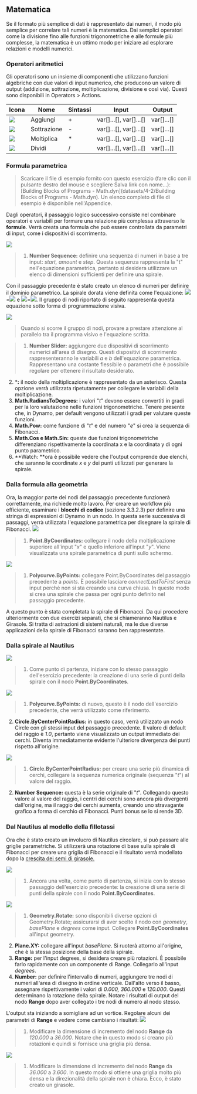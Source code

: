 

## Matematica

Se il formato più semplice di dati è rappresentato dai numeri, il modo più semplice per correlare tali numeri è la matematica. Dai semplici operatori come la divisione fino alle funzioni trigonometriche e alle formule più complesse, la matematica è un ottimo modo per iniziare ad esplorare relazioni e modelli numerici.

### Operatori aritmetici

Gli operatori sono un insieme di componenti che utilizzano funzioni algebriche con due valori di input numerico, che producono un valore di output (addizione, sottrazione, moltiplicazione, divisione e così via). Questi sono disponibili in Operators > Actions.

|Icona|Nome|Sintassi|Input|Output|
| -- | -- | -- | -- | -- |
|![](../images/icons/add-Large.jpg)|Aggiungi|+|var[]...[], var[]...[]|var[]...[]|
|![](../images/icons/sub-Large.jpg)|Sottrazione|-|var[]...[], var[]...[]|var[]...[]|
|![](../images/icons/mul-Large.jpg)|Moltiplica|*|var[]...[], var[]...[]|var[]...[]|
|![](../images/icons/div-Large.jpg)|Dividi|/|var[]...[], var[]...[]|var[]...[]|

### Formula parametrica

> Scaricare il file di esempio fornito con questo esercizio (fare clic con il pulsante destro del mouse e scegliere Salva link con nome...): [Building Blocks of Programs - Math.dyn](datasets/4-2/Building Blocks of Programs - Math.dyn). Un elenco completo di file di esempio è disponibile nell'Appendice.

Dagli operatori, il passaggio logico successivo consiste nel combinare operatori e variabili per formare una relazione più complessa attraverso le **formule**. Verrà creata una formula che può essere controllata da parametri di input, come i dispositivi di scorrimento.

![](images/4-2/4-2-5/01.png)

> 1. **Number Sequence:** definire una sequenza di numeri in base a tre input: *start, amount* e *step*. Questa sequenza rappresenta la "t" nell'equazione parametrica, pertanto si desidera utilizzare un elenco di dimensioni sufficienti per definire una spirale.

Con il passaggio precedente è stato creato un elenco di numeri per definire il dominio parametrico. La spirale dorata viene definita come l'equazione: ![](images/4-2/4-2-5/x.gif)=![](images/4-2/4-2-5/goldenSpiral.gif) e ![](images/4-2/4-2-5/y.gif)=![](images/4-2/4-2-5/goldenSpiral2.gif). Il gruppo di nodi riportato di seguito rappresenta questa equazione sotto forma di programmazione visiva.

![](images/4-2/4-2-5/02.png)

> Quando si scorre il gruppo di nodi, provare a prestare attenzione al parallelo tra il programma visivo e l'equazione scritta.

> 1. **Number Slider:** aggiungere due dispositivi di scorrimento numerici all'area di disegno. Questi dispositivi di scorrimento rappresenteranno le variabili *a* e *b* dell'equazione parametrica. Rappresentano una costante flessibile o parametri che è possibile regolare per ottenere il risultato desiderato.
2. ***:** il nodo della moltiplicazione è rappresentato da un asterisco. Questa opzione verrà utilizzata ripetutamente per collegare le variabili della moltiplicazione.
3. **Math.RadiansToDegrees:** i valori "*t*" devono essere convertiti in gradi per la loro valutazione nelle funzioni trigonometriche. Tenere presente che, in Dynamo, per default vengono utilizzati i gradi per valutare queste funzioni.
4. **Math.Pow:** come funzione di "*t*" e del numero "*e*" si crea la sequenza di Fibonacci.
5. **Math.Cos e Math.Sin:** queste due funzioni trigonometriche differenziano rispettivamente la coordinata x e la coordinata y di ogni punto parametrico.
6. **Watch: **ora è possibile vedere che l'output comprende due elenchi, che saranno le coordinate *x* e *y* dei punti utilizzati per generare la spirale.

### Dalla formula alla geometria

Ora, la maggior parte dei nodi del passaggio precedente funzionerà correttamente, ma richiede molto lavoro. Per creare un workflow più efficiente, esaminare i **blocchi di codice** (sezione 3.3.2.3) per definire una stringa di espressioni di Dynamo in un nodo. In questa serie successiva di passaggi, verrà utilizzata l'equazione parametrica per disegnare la spirale di Fibonacci. ![](images/4-2/4-2-5/03.png)

> 1. **Point.ByCoordinates:** collegare il nodo della moltiplicazione superiore all'input "*x*" e quello inferiore all'input "*y*". Viene visualizzata una spirale parametrica di punti sullo schermo.

![](images/4-2/4-2-5/03aaa.png)

> 1. **Polycurve.ByPoints:** collegare Point.ByCoordinates del passaggio precedente a *points*. È possibile lasciare *connectLastToFirst* senza input perché non si sta creando una curva chiusa. In questo modo si crea una spirale che passa per ogni punto definito nel passaggio precedente.

A questo punto è stata completata la spirale di Fibonacci. Da qui procedere ulteriormente con due esercizi separati, che si chiameranno Nautilus e Girasole. Si tratta di astrazioni di sistemi naturali, ma le due diverse applicazioni della spirale di Fibonacci saranno ben rappresentate.

### Dalla spirale al Nautilus

![](images/4-2/4-2-5/03.png)

> 1. Come punto di partenza, iniziare con lo stesso passaggio dell'esercizio precedente: la creazione di una serie di punti della spirale con il nodo **Point.ByCoordinates**.

![](images/4-2/4-2-5/03aa.png)

> 1. **Polycurve.ByPoints:** di nuovo, questo è il nodo dell'esercizio precedente, che verrà utilizzato come riferimento.
2. **Circle.ByCenterPointRadius:** in questo caso, verrà utilizzato un nodo Circle con gli stessi input del passaggio precedente. Il valore di default del raggio è *1.0*, pertanto viene visualizzato un output immediato dei cerchi. Diventa immediatamente evidente l'ulteriore divergenza dei punti rispetto all'origine.

![](images/4-2/4-2-5/03a.png)

> 1. **Circle.ByCenterPointRadius:** per creare una serie più dinamica di cerchi, collegare la sequenza numerica originale (sequenza "*t*") al valore del raggio.
2. **Number Sequence:** questa è la serie originale di "*t*". Collegando questo valore al valore del raggio, i centri dei cerchi sono ancora più divergenti dall'origine, ma il raggio dei cerchi aumenta, creando uno stravagante grafico a forma di cerchio di Fibonacci. Punti bonus se lo si rende 3D.

### Dal Nautilus al modello della ﬁllotassi

Ora che è stato creato un involucro di Nautilus circolare, si può passare alle griglie parametriche. Si utilizzerà una rotazione di base sulla spirale di Fibonacci per creare una griglia di Fibonacci e il risultato verrà modellato dopo la [crescita dei semi di girasole.](http://ms.unimelb.edu.au/~segerman/papers/sunflower_spiral_fibonacci_metric.pdf)

![](images/4-2/4-2-5/03.png)

> 1. Ancora una volta, come punto di partenza, si inizia con lo stesso passaggio dell'esercizio precedente: la creazione di una serie di punti della spirale con il nodo **Point.ByCoordinates**.

![](images/4-2/4-2-5/04.png)

> 1. **Geometry.Rotate:** sono disponibili diverse opzioni di Geometry.Rotate; assicurarsi di aver scelto il nodo con *geometry*, *basePlane* e *degrees* come input. Collegare **Point.ByCoordinates** all'input geometry.
2. **Plane.XY:** collegare all'input *basePlane*. Si ruoterà attorno all'origine, che è la stessa posizione della base della spirale.
3. **Range:** per l'input degrees, si desidera creare più rotazioni. È possibile farlo rapidamente con un componente di Range. Collegarlo all'input *degrees*.
4. **Number:** per definire l'intervallo di numeri, aggiungere tre nodi di numeri all'area di disegno in ordine verticale. Dall'alto verso il basso, assegnare rispettivamente i valori di *0.000, 360.000* e *120.000*. Questi determinano la rotazione della spirale. Notare i risultati di output del nodo **Range** dopo aver collegato i tre nodi di numero al nodo stesso.

L'output sta iniziando a somigliare ad un vortice. Regolare alcuni dei parametri di **Range** e vedere come cambiano i risultati: ![](images/4-2/4-2-5/05.png)

> 1. Modificare la dimensione di incremento del nodo **Range** da *120.000* a *36.000*. Notare che in questo modo si creano più rotazioni e quindi si fornisce una griglia più densa.

![](images/4-2/4-2-5/06.png)

> 1. Modificare la dimensione di incremento del nodo **Range** da *36.000* a *3.600*. In questo modo si ottiene una griglia molto più densa e la direzionalità della spirale non è chiara. Ecco, è stato creato un girasole.

